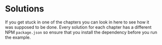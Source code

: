Solutions
=========

If you get stuck in one of the chapters you can look in here to see how it was supposed to be done. Every solution for each chapter has a different NPM `package.json` so ensure that you install the dependency before you run the example.
